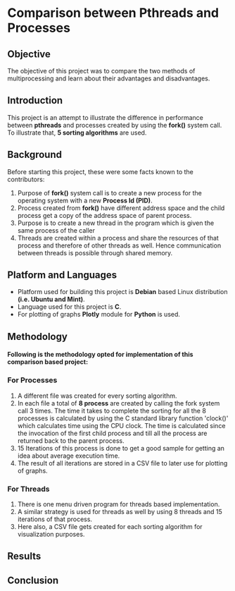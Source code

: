 # Comparison between Pthreads and Processes
## Objective
The objective of this project was to compare the two methods of multiprocessing and learn about their advantages and disadvantages.

## Introduction
This project is an attempt to illustrate the difference in performance between **pthreads** and processes created by using the **fork()** system call. To illustrate that, **5 sorting algorithms** are used.

## Background
Before starting this project, these were some facts known to the contributors:

1. Purpose of **fork()** system call is to create a new process for the operating system with a new **Process Id (PID)**.
2. Process created from **fork()** have different address space and the child process get a copy of the address space of parent process.
3. Purpose is to create a new thread in the program which is given the same process of the caller
4. Threads are created within a process and share the resources of that process and therefore of other threads as well. Hence communication between threads is possible through shared memory.

## Platform and Languages
* Platform used for building this project is **Debian** based Linux distribution **(i.e. Ubuntu and Mint)**.
* Language used for this project is **C**.
* For plotting of graphs **Plotly** module for **Python** is used. 

## Methodology

#### **Following is the methodology opted for implementation of this comparison based project:** 

### For Processes
1. A different file was created for every sorting algorithm.
2. In each file a total of **8 process** are created by calling the fork system call 3 times. The time it takes to complete the sorting for all the 8 processes is calculated by using the C standard library function 'clock()' which calculates time using the CPU clock. The time is calculated since the invocation of the first child process and till all the process are returned back to the parent process.
3. 15 Iterations of this process is done to get a good sample for getting an idea about average execution time.
4. The result of all iterations are stored in a CSV file to later use for plotting of graphs.

### For Threads

1. There is one menu driven program for threads based implementation.
2. A similar strategy is used for threads as well by using 8 threads and 15 iterations of that process.
3. Here also, a CSV file gets created for each sorting algorithm for visualization purposes.

## Results


## Conclusion